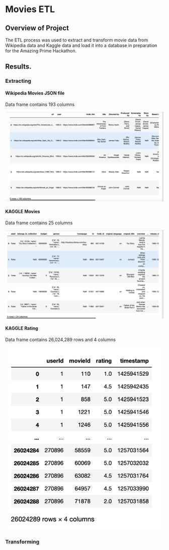 # Movies ETL

## Overview of Project 

The ETL process was used to extract and transform movie data from Wikipedia data and Kaggle data and load it into a database in preparation for the Amazing Prime Hackathon.  

## Results. 

### Extracting 

#### Wikipedia Movies JSON file 

Data frame contains 193 columns

![fig1.png](https://github.com/AjaniBenoit/Movies-ETL/blob/main/fig1.png)

#### KAGGLE Movies 

Data frame contains 25 columns 

![fig2.png](https://github.com/AjaniBenoit/Movies-ETL/blob/main/fig2.png)

#### KAGGLE Rating 

Data frame contains 26,024,289 rows and 4 columns 

![fig3.png](https://github.com/AjaniBenoit/Movies-ETL/blob/main/fig3.png)

### Transforming 
